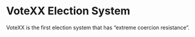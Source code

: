 # VoteXX Election System

VoteXX is the first election system that has “extreme coercion resistance”.
